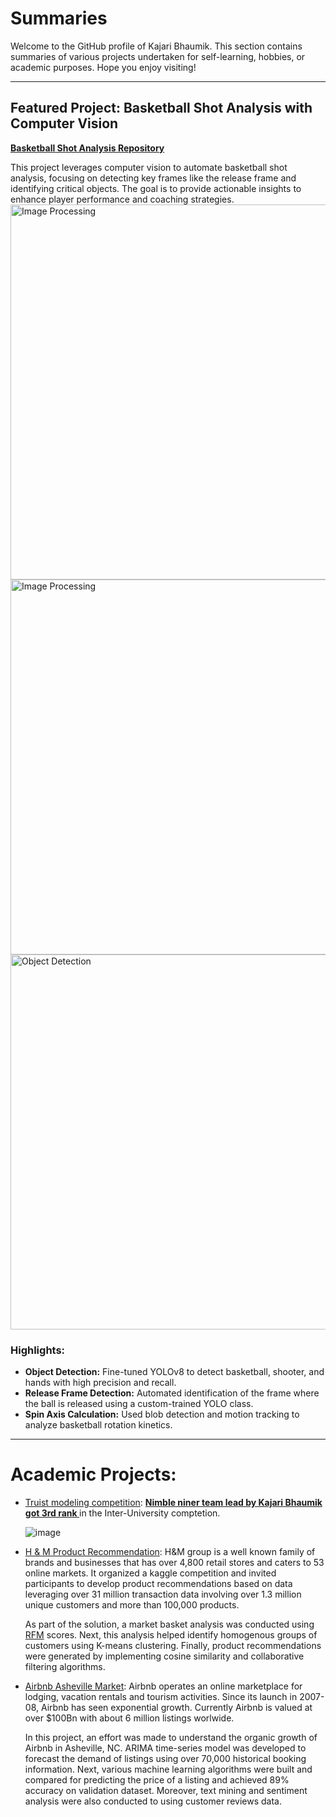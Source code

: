 # Summaries

Welcome to the GitHub profile of Kajari Bhaumik. This section contains summaries of various projects undertaken for self-learning, hobbies, or academic purposes. Hope you enjoy visiting!

---

## Featured Project: Basketball Shot Analysis with Computer Vision

[**Basketball Shot Analysis Repository**](https://github.com/KajariBhaumik/Basketball_Shot_Analysis)

This project leverages computer vision to automate basketball shot analysis, focusing on detecting key frames like the release frame and identifying critical objects. The goal is to provide actionable insights to enhance player performance and coaching strategies.
<img src="github.com/KajariBhaumik/BasketballShootingAnalysis/blob/main/images_and_results/image_processing_1.png" alt="Image Processing" width="600"/>
<img src="github.com/KajariBhaumik/BasketballShootingAnalysis/blob/main/images_and_results/object_detection.png" alt="Image Processing" width="600"/>
<img src="github.com/KajariBhaumik/BasketballShootingAnalysis/blob/main/images_and_results/spin_axis_calculations.png" alt="Object Detection" width="600"/>

### Highlights:
- **Object Detection:** Fine-tuned YOLOv8 to detect basketball, shooter, and hands with high precision and recall.
- **Release Frame Detection:** Automated identification of the frame where the ball is released using a custom-trained YOLO class.
- **Spin Axis Calculation:** Used blob detection and motion tracking to analyze basketball rotation kinetics.

---


# Academic Projects:

- [Truist modeling competition](https://github.com/KajariBhaumik/Truist_modeling_competition): <b> <u> Nimble niner team lead by Kajari Bhaumik got 3rd rank </b> </u> in the Inter-University comptetion.



  ![image](https://github.com/user-attachments/assets/482a44e9-d826-4263-8752-d654cf329d37)
  
- [H & M Product Recommendation](https://github.com/KajariBhaumik/HnM_Product_Recommendation): H&M group is a well known family of brands and businesses that has over 4,800 retail stores and caters to 53 online markets. It organized a kaggle competition and invited participants to develop product recommendations based on data leveraging over 31 million transaction data involving over 1.3 million unique customers and more than 100,000 products. 

  As part of the solution, a market basket analysis was conducted using [RFM](https://en.wikipedia.org/wiki/RFM_(market_research)) scores. Next,   this analysis helped identify homogenous groups of customers using K-means clustering. Finally, product recommendations were generated by       implementing cosine similarity and collaborative filtering algorithms.



- [Airbnb Asheville Market](https://github.com/KajariBhaumik/AirBnb_Market_Analysis): Airbnb operates an online marketplace for lodging, vacation rentals and tourism activities. Since its launch in 2007-08, Airbnb has seen exponential growth. Currently Airbnb is valued at over $100Bn with about 6 million listings worlwide. 

  In this project, an effort was made to understand the organic growth of Airbnb in Asheville, NC. ARIMA time-series model was developed to       forecast the demand of listings using over 70,000 historical booking information. Next, various machine learning algorithms were built and       compared for predicting the price of a listing and achieved 89% accuracy on validation dataset. Moreover, text mining and sentiment analysis     were also conducted to using customer reviews data.
